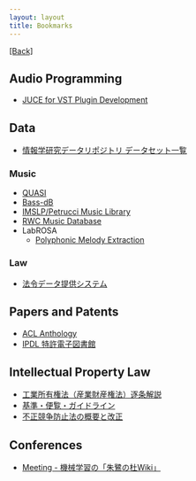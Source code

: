 ```yaml
---
layout: layout
title: Bookmarks
---
```


[[Back]](index.html)

## Audio Programming

+ [JUCE for VST Plugin Development](http://www.redwoodaudio.net/Tutorials/juce_for_vst_development__intro.html)


## Data

+ [情報学研究データリポジトリ データセット一覧](http://www.nii.ac.jp/cscenter/idr/datalist.html)

### Music

+ [QUASI](http://www.tsi.telecom-paristech.fr/aao/en/2012/03/12/quasi/)
+ [Bass-dB](http://bass-db.gforge.inria.fr/BASS-dB/?show=browse&id=mtracks)
+ [IMSLP/Petrucci Music Library](http://imslp.org/)
+ [RWC Music Database](https://staff.aist.go.jp/m.goto/RWC-MDB/)
+ LabROSA
    + [Polyphonic Melody Extraction](http://labrosa.ee.columbia.edu/projects/melody/)

### Law

+ [法令データ提供システム](http://law.e-gov.go.jp/cgi-bin/idxsearch.cgi)

## Papers and Patents

+ [ACL Anthology](http://www.aclweb.org/anthology/index.html)
+ [IPDL 特許電子図書館](http://www.ipdl.inpit.go.jp/homepg.ipdl)

## Intellectual Property Law

+ [工業所有権法（産業財産権法）逐条解説](http://www.jpo.go.jp/shiryou/hourei/kakokai/cikujyoukaisetu.htm)
+ [基準・便覧・ガイドライン](http://www.jpo.go.jp/seido/houritu_jouyaku/guideline/index.html)
+ [不正競争防止法の概要と改正](http://www.meti.go.jp/policy/economy/chizai/chiteki/unfair-competition.html)

## Conferences

+ [Meeting - 機械学習の「朱鷺の杜Wiki」](http://ibisforest.org/index.php?Meeting)
